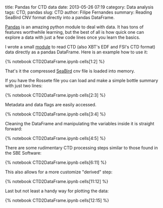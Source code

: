 title: Pandas for CTD data
date:  2013-05-26 07:19
category: Data analysis
tags: CTD, pandas
slug: CTD
author: Filipe Fernandes
summary: Reading SeaBird CNV format directly into a pandas DataFrame.

[Pandas](http://pandas.pydata.org/) is an amazing python module to deal with
data.  It has tons of features worthwhile learning, but the best of all is how
quick one can explore a data with just a few code lines once you learn the
basics.

I wrote a small [module](http://code.google.com/p/python-oceans/source/browse/oceans/ctd/ctd.py#619)
to read CTD (also XBT's EDF and FSI's CTD format) data directly as a pandas
DataFrame.  Here is an example how to use it:

{% notebook CTD2DataFrame.ipynb cells[1:2] %}

That's it the compressed [SeaBird](http://www.seabird.com/software/SBEDataProcforWindows.htm) cnv file is loaded
into memory.

If you have the Rossete file you can load and make a simple bottle summary with just two lines:

{% notebook CTD2DataFrame.ipynb cells[2:3] %}

Metadata and data flags are easily accessed.

{% notebook CTD2DataFrame.ipynb cells[3:4] %}

Cleaning the DataFrame and manipulating the variables inside it is straight
forward:

{% notebook CTD2DataFrame.ipynb cells[4:5] %}

There are some rudimentary CTD processing steps similar to those found in the
SBE Software:

{% notebook CTD2DataFrame.ipynb cells[6:11] %}

This also allows for a more customize "derived" step:

{% notebook CTD2DataFrame.ipynb cells[11:12] %}

Last but not least a handy way for plotting the data:

{% notebook CTD2DataFrame.ipynb cells[12:15] %}
